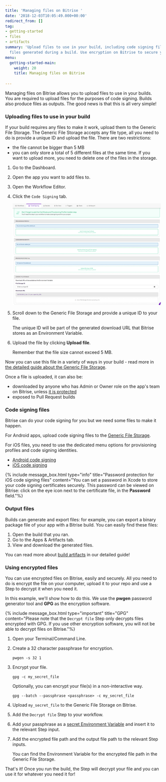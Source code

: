 ```yaml
---
title: 'Managing files on Bitrise '
date: '2018-12-03T10:05:49.000+00:00'
redirect_from: []
tag:
- getting-started
- files
- artifacts
summary: 'Upload files to use in your build, including code signing files. Download
  files generated during a build. Use encryption on Bitrise to secure your files. '
menu:
  getting-started-main:
    weight: 20
    title: Managing files on Bitrise

---
```

Managing files on Bitrise allows you to upload files to use in your builds. You are required to upload files for the purposes of code signing. Builds also produce files as outputs. The good news is that this is all very simple!

### Uploading files to use in your build

If your build requires any files to make it work, upload them to the Generic File Storage. The Generic File Storage accepts any file type, all you need to do is provide a unique ID and upload the file. There are two restrictions:

* the file cannot be bigger than 5 MB
* you can only store a total of 5 different files at the same time. If you want to upload more, you need to delete one of the files in the storage.

1. Go to the Dashboard.
2. Open the app you want to add files to.
3. Open the Workflow Editor.
4. Click the `Code Signing` tab.

   ![](/img/code-signing-tab.png)
5. Scroll down to the Generic File Storage and provide a unique ID to your file.

   The unique ID will be part of the generated download URL that Bitrise stores as an Environment Variable.
6. Upload the file by clicking **Upload file**.

   Remember that the file size cannot exceed 5 MB.

Now you can use this file in a variety of ways in your build - read more in [the detailed guide about the Generic File Storage](/tutorials/how-to-use-the-generic-file-storage/).

Once a file is uploaded, it can also be:

* downloaded by anyone who has Admin or Owner role on the app's team on Bitrise, unless [it is protected](/protecting-your-code-signing-files/)
* exposed to Pull Request builds

### Code signing files

Bitrise can do your code signing for you but we need some files to make it happen.

For Android apps, upload code signing files to the [Generic File Storage]().

For iOS files, you need to use the dedicated menu options for provisioning profiles and code signing identities.

* [Android code signing](/code-signing/android-code-signing/android-code-signing-procedures/)
* [iOS code signing](/code-signing/ios-code-signing/code-signing/)

{% include message_box.html type="info" title="Password protection for iOS code signing files" content="You can set a password in Xcode to store your code signing certificates securely. This password can be viewed on Bitrise: click on the eye icon next to the certificate file, in the **Password** field."%}

### Output files

Builds can generate and export files: for example, you can export a binary package file of your app with a Bitrise build. You can easily find these files:

1. Open the build that you ran.
2. Go to the Apps & Artifacts tab.
3. View and download the generated files.

You can read more about [build artifacts](/builds/build-artifacts-online/) in our detailed guide!

### Using encrypted files

You can use encrypted files on Bitrise, easily and securely. All you need to do is encrypt the file on your computer, upload it to your repo and use a Step to decrypt it when you need it.

In this example, we'll show how to do this. We use the **pwgen** password generator tool and **GPG** as the encryption software.

{% include message_box.html type="important" title="GPG" content="Please note that the `Decrypt file` Step only decrypts files encrypted with GPG. If you use other encryption software, you will not be able to decrypt files on Bitrise."%} 

1. Open your Terminal/Command Line.
2. Create a 32 character passphrase for encryption.

       pwgen -s 32 1
3. Encrypt your file.

       gpg -c my_secret_file
   
   Optionally, you can encrypt your file(s) in a non-interactive way.
   
   ```
   gpg --batch --passphrase <passphrase> -c my_secret_file
   ```
   
4. Upload `my_secret_file` to the Generic File Storage on Bitrise.
5. Add the `Decrypt file` Step to your workflow.
6. Add your passphrase as a [secret Environment Variable](/builds/env-vars-secret-env-vars/) and insert it to the relevant Step input.
7. Add the encrypted file path and the output file path to the relevant Step inputs. 

   You can find the Environment Variable for the encrypted file path in the Generic File Storage. 

That's it! Once you run the build, the Step will decrypt your file and you can use it for whatever you need it for!